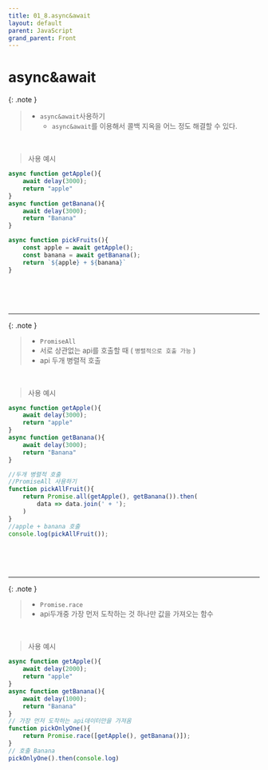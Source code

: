 ```yaml
---
title: 01_8.async&await 
layout: default
parent: JavaScript
grand_parent: Front
---
```


# async&await

{: .note } 
> - `async&await`사용하기
>   - `async&await`를 이용해서 콜백 지옥을 어느 정도 해결할 수 있다.

<br />

> 사용 예시

```js
async function getApple(){
    await delay(3000);
    return "apple"
}
async function getBanana(){
    await delay(3000);
    return "Banana"
}

async function pickFruits(){
    const apple = await getApple();
    const banana = await getBanana();
    return `${apple} + ${banana}`
}
```

<br />
<br />
<br />

---

{: .note } 
> - `PromiseAll`
> - 서로 상관없는 api를 호출할 때 ( `병렬적으로 호출 가능` )
> - api 두개 병렬적 호출

<br />

> 사용 예시

```js
async function getApple(){
    await delay(3000);
    return "apple"
}
async function getBanana(){
    await delay(3000);
    return "Banana"
}

//두개 병렬적 호출 
//PromiseAll 사용하기
function pickAllFruit(){
    return Promise.all(getApple(), getBanana()).then(
        data => data.join(' + ');
    )
}
//apple + banana 호출
console.log(pickAllFruit());
```

<br />
<br />
<br />

---

{: .note } 
> - `Promise.race`
> - api두개중 가장 먼저 도착하는 것 하나만 값을 가져오는 함수

<br />

> 사용 예시

```js
async function getApple(){
    await delay(2000);
    return "apple"
}
async function getBanana(){
    await delay(1000);
    return "Banana"
}
// 가장 먼저 도착하는 api데이터만을 가져옴
function pickOnlyOne(){
    return Promise.race([getApple(), getBanana()]);
}
// 호출 Banana
pickOnlyOne().then(console.log)
```